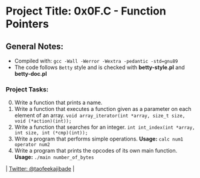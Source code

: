 # Project Title: 0x0F.C - Function Pointers

## General Notes:
+ Compiled with: `gcc -Wall -Werror -Wextra -pedantic -std=gnu89`
+ The code follows `Betty` style and is checked with **betty-style.pl** and **betty-doc.pl** 

### Project Tasks:
0. Write a function that prints a name.
1. Write a function that executes a function given as a parameter on each element of an array. 
`void array_iterator(int *array, size_t size, void (*action)(int));`
2. Write a function that searches for an integer. `int int_index(int *array, int size, int (*cmp)(int));`
3. Write a program that performs simple operations. **Usage:** `calc num1 operator num2`
4. Write a program that prints the opcodes of its own main function. **Usage:** `./main number_of_bytes`  

| [Twitter: @taofeekajibade](https://www.twitter.com/taofeekajibade) |
